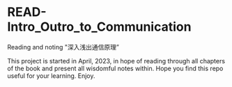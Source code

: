 # READ-Intro_Outro_to_Communication
Reading and noting "深入浅出通信原理”   

This project is started in April, 2023, in hope of reading through all chapters of the book and present all wisdomful notes within.
Hope you find this repo useful for your learning.
Enjoy.
